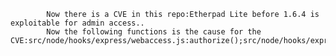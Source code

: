 
            Now there is a CVE in this repo:Etherpad Lite before 1.6.4 is exploitable for admin access..
            Now the following functions is the cause for the CVE:src/node/hooks/express/webaccess.js:authorize();src/node/hooks/express/webaccess.js:authorize();src/node/hooks/express/webaccess.js:exports.basicAuth();src/node/hooks/express/webaccess.js:exports.basicAuth();
            